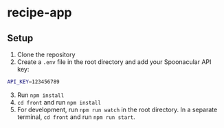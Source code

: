 # recipe-app

## Setup

1. Clone the repository
2. Create a `.env` file in the root directory and add your Spoonacular API key:
```bash
API_KEY=123456789
```
3. Run `npm install`
4. `cd front` and run `npm install`
5. For development, run `npm run watch` in the root directory. In a separate terminal, `cd front` and run `npm run start`.

